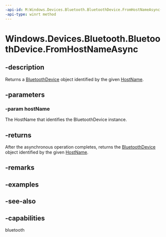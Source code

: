 ```yaml
---
-api-id: M:Windows.Devices.Bluetooth.BluetoothDevice.FromHostNameAsync(Windows.Networking.HostName)
-api-type: winrt method
---
```


<!-- Method syntax
public Windows.Foundation.IAsyncOperation<Windows.Devices.Bluetooth.BluetoothDevice> FromHostNameAsync(Windows.Networking.HostName hostName)
-->

# Windows.Devices.Bluetooth.BluetoothDevice.FromHostNameAsync

## -description
Returns a [BluetoothDevice](bluetoothdevice.md) object identified by the given [HostName](bluetoothdevice_hostname.md).

## -parameters
### -param hostName
The HostName that identifies the BluetoothDevice instance.

## -returns
After the asynchronous operation completes, returns the [BluetoothDevice](bluetoothdevice.md) object identified by the given [HostName](bluetoothdevice_hostname.md).

## -remarks

## -examples

## -see-also


## -capabilities
bluetooth